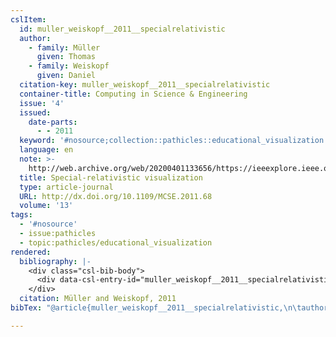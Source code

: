 ```yaml
---
cslItem:
  id: muller_weiskopf__2011__specialrelativistic
  author:
    - family: Müller
      given: Thomas
    - family: Weiskopf
      given: Daniel
  citation-key: muller_weiskopf__2011__specialrelativistic
  container-title: Computing in Science & Engineering
  issue: '4'
  issued:
    date-parts:
      - - 2011
  keyword: '#nosource;collection::pathicles::educational_visualization'
  language: en
  note: >-
    http://web.archive.org/web/20200401133656/https://ieeexplore.ieee.org/document/5931490/
  title: Special-relativistic visualization
  type: article-journal
  URL: http://dx.doi.org/10.1109/MCSE.2011.68
  volume: '13'
tags:
  - '#nosource'
  - issue:pathicles
  - topic:pathicles/educational_visualization
rendered:
  bibliography: |-
    <div class="csl-bib-body">
      <div data-csl-entry-id="muller_weiskopf__2011__specialrelativistic" class="csl-entry">Müller, T. and Weiskopf, D. 2011 “Special-relativistic visualization,” <i>Computing in Science &#38; Engineering</i>, 13(4). Available at: http://dx.doi.org/10.1109/MCSE.2011.68.</div>
    </div>
  citation: Müller and Weiskopf, 2011
bibTex: "@article{muller_weiskopf__2011__specialrelativistic,\n\tauthor = {M{\\\" u}ller, Thomas and Weiskopf, Daniel},\n\tjournal = {Computing in Science & Engineering},\n\tnumber = {4},\n\tyear = {2011},\n\tnote = {http://web.archive.org/web/20200401133656/https://ieeexplore.ieee.org/document/5931490/},\n\ttitle = {Special-relativistic visualization},\n\thowpublished = {http://dx.doi.org/10.1109/MCSE.2011.68},\n\tvolume = {13},\n}\n\n"

---
```

